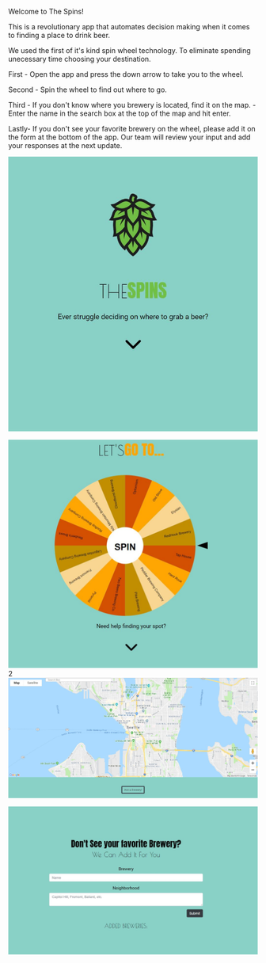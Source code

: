 Welcome to The Spins!

This is a revolutionary app that automates decision making when it comes to finding a place to drink beer. 

We used the first of it's kind spin wheel technology. To eliminate spending unecessary time choosing your destination. 

First - Open the app and press the down arrow to take you to the wheel.
 
Second - Spin the wheel to find out where to go.

Third - If you don't know where you brewery is located, find it on the map.
      - Enter the name in the search box at the top of the map and hit enter.

Lastly- If you don't see your favorite brewery on the wheel, please add it on the form at the bottom of the app. Our team will review your input and add your responses at the next update.

 ![alt text](https://raw.githubusercontent.com/kellyhaskins00/project-2/master/images/section_1.JPG)

![alt text](https://raw.githubusercontent.com/kellyhaskins00/project-2/master/images/section_2.JPG)
2
![alt text](https://raw.githubusercontent.com/kellyhaskins00/project-2/master/images/section_3.JPG)

![alt text](https://raw.githubusercontent.com/kellyhaskins00/project-2/master/images/section_4.JPG)
